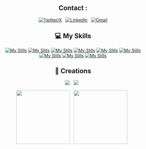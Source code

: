 
<div align="center">

## Contact :

[![Twitter/X](https://skillicons.dev/icons?i=instagram)](https://www.instagram.com/somnath.m41i) &nbsp;
[![LinkedIn](https://skillicons.dev/icons?i=linkedin)](https://www.linkedin.com/in/somnathm41i/) &nbsp;
[![Gmail](https://skillicons.dev/icons?i=gmail)](somnath.malim46@gmail.com)

</div>


<div align="center">

## 💻 My Skills
[![My Slills](https://skillicons.dev/icons?i=html)]()
[![My Slills](https://skillicons.dev/icons?i=css)]()
[![My Slills](https://skillicons.dev/icons?i=js)]()
[![My Slills](https://skillicons.dev/icons?i=c)]()
[![My Slills](https://skillicons.dev/icons?i=cpp)]()
[![My Slills](https://skillicons.dev/icons?i=php)]()
[![My Slills](https://skillicons.dev/icons?i=mysql)]()
[![My Slills](https://skillicons.dev/icons?i=bash)]()
[![My Slills](https://skillicons.dev/icons?i=linux)]()

## 📖 Creations

<p>
    <a target="_blank"href="https://somnathmali.000webhostapp.com/"><img src="https://img.shields.io/badge/First%20website-0A0A0A?style=for-the-badge&logo=first%20website&logoColor=red" /></a>&nbsp;&nbsp;
    <a target="_blank"href="https://kshyun28.hashnode.dev/"><img src="https://img.shields.io/badge/Blog-2962FF?style=for-the-badge&logo=blog&logoColor=white" /></a>&nbsp;&nbsp;
  
</p>


<p>
    <img height=175 src="https://github-readme-stats.vercel.app/api?username=SomnathM41i&show_icons=true&count_private=true&theme=dark" />&nbsp;&nbsp;
    <img height=175 src="https://github-readme-stats.vercel.app/api/top-langs/?username=SomnathM41i&layout=compact&theme=dark" />&nbsp;&nbsp;
</p>


</div>


